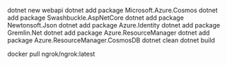 dotnet new webapi
dotnet add package Microsoft.Azure.Cosmos
dotnet add package Swashbuckle.AspNetCore
dotnet add package Newtonsoft.Json
dotnet add package Azure.Identity
dotnet add package Gremlin.Net
dotnet add package Azure.ResourceManager
dotnet add package Azure.ResourceManager.CosmosDB
dotnet clean
dotnet build

docker pull ngrok/ngrok:latest
